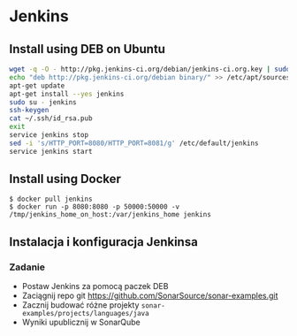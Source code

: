 # Jenkins

## Install using DEB on Ubuntu

```sh
wget -q -O - http://pkg.jenkins-ci.org/debian/jenkins-ci.org.key | sudo apt-key add -
echo "deb http://pkg.jenkins-ci.org/debian binary/" >> /etc/apt/sources.list
apt-get update
apt-get install --yes jenkins
sudo su - jenkins
ssh-keygen
cat ~/.ssh/id_rsa.pub
exit
service jenkins stop
sed -i 's/HTTP_PORT=8080/HTTP_PORT=8081/g' /etc/default/jenkins
service jenkins start
```

## Install using Docker

    $ docker pull jenkins
	$ docker run -p 8080:8080 -p 50000:50000 -v /tmp/jenkins_home_on_host:/var/jenkins_home jenkins

## Instalacja i konfiguracja Jenkinsa

### Zadanie

- Postaw Jenkins za pomocą paczek DEB
- Zaciągnij repo git https://github.com/SonarSource/sonar-examples.git
- Zacznij budować różne projekty `sonar-examples/projects/languages/java`
- Wyniki upublicznij w SonarQube
